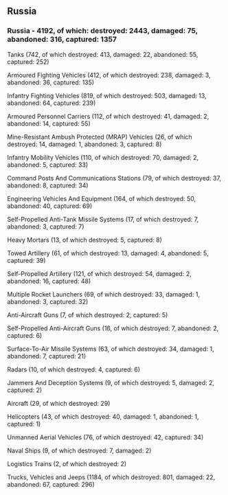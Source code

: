 
 
 ## Russia
 
 ### Russia - 4192, of which: destroyed: 2443, damaged: 75, abandoned: 316, captured: 1357

 

 

 Tanks (742, of which destroyed: 413, damaged: 22, abandoned: 55, captured: 252)

 Armoured Fighting Vehicles (412, of which destroyed: 238, damaged: 3, abandoned: 36, captured: 135)

 Infantry Fighting Vehicles (819, of which destroyed: 503, damaged: 13, abandoned: 64, captured: 239)

 Armoured Personnel Carriers (112, of which destroyed: 41, damaged: 2, abandoned: 14, captured: 55)

 Mine-Resistant Ambush Protected (MRAP) Vehicles (26, of which destroyed: 14, damaged: 1, abandoned: 3, captured: 8)

 Infantry Mobility Vehicles (110, of which destroyed: 70, damaged: 2, abandoned: 5, captured: 33)

 Command Posts And Communications Stations (79, of which destroyed: 37, abandoned: 8, captured: 34)

 Engineering Vehicles And Equipment (164, of which destroyed: 50, abandoned: 40, captured: 69)

 Self-Propelled Anti-Tank Missile Systems (17, of which destroyed: 7, abandoned: 3, captured: 7)

 Heavy Mortars (13, of which destroyed: 5, captured: 8)

 Towed Artillery (61, of which destroyed: 13, damaged: 4, abandoned: 5, captured: 39)

 Self-Propelled Artillery (121, of which destroyed: 54, damaged: 2, abandoned: 16, captured: 48)

 Multiple Rocket Launchers (69, of which destroyed: 33, damaged: 1, abandoned: 3, captured: 32)

 Anti-Aircraft Guns (7, of which destroyed: 2, captured: 5)

 Self-Propelled Anti-Aircraft Guns (16, of which destroyed: 7, abandoned: 2, captured: 6)

 Surface-To-Air Missile Systems (63, of which destroyed: 34, damaged: 1, abandoned: 7, captured: 21)

 Radars (10, of which destroyed: 4, captured: 6)

 Jammers And Deception Systems (9, of which destroyed: 5, damaged: 2, captured: 2)

 Aircraft (29, of which destroyed: 29)

 Helicopters (43, of which destroyed: 40, damaged: 1, abandoned: 1, captured: 1)

 Unmanned Aerial Vehicles (76, of which destroyed: 42, captured: 34)

 Naval Ships (9, of which destroyed: 7, damaged: 2)

 Logistics Trains (2, of which destroyed: 2)

 Trucks, Vehicles and Jeeps (1184, of which destroyed: 801, damaged: 22, abandoned: 67, captured: 296)

